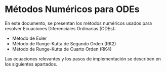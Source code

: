 # Métodos Numéricos para ODEs

En este documento, se presentan los métodos numéricos usados para resolver Ecuaciones Diferenciales Ordinarias (ODEs):

- Método de Euler
- Método de Runge-Kutta de Segundo Orden (RK2)
- Método de Runge-Kutta de Cuarto Orden (RK4)

Las ecuaciones relevantes y los pasos de implementación se describen en los siguientes apartados.

